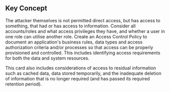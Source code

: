 ## Key Concept

The attacker themselves is not permitted direct access, but has access to something, that had or has access to information. Consider all accounts/roles and what access privileges they have, and whether a user in one role can utilise another role. Create an Access Control Policy to document an application's business rules, data types and access authorization criteria and/or processes so that access can be properly provisioned and controlled. This includes identifying access requirements for both the data and system resources.

This card also includes considerations of access to residual information such as cached data, data stored temporarily, and the inadequate deletion of information that is no longer required (and has passed its required retention period).
